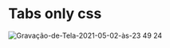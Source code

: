 # Tabs only css

![Gravação-de-Tela-2021-05-02-às-23 49 24](https://user-images.githubusercontent.com/4194366/116837537-3b6cc300-aba1-11eb-8ebb-94ca0a7aacbf.gif)
